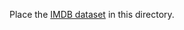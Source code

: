 Place the [IMDB dataset](https://www.cise.ufl.edu/research/sparse/matrices/Pajek/IMDB.html) in this directory.
